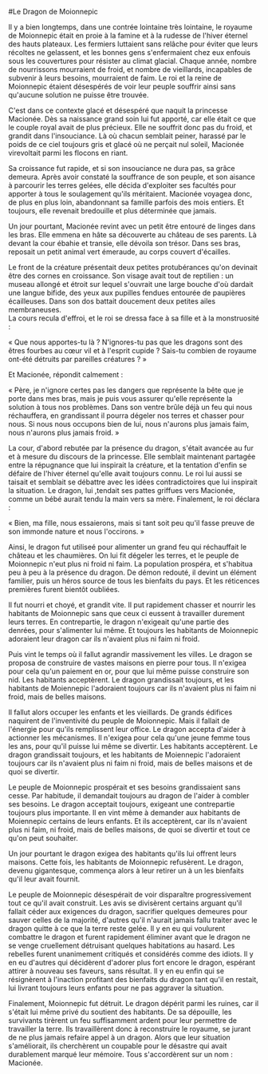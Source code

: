 #Le Dragon de Moionnepic

Il y a bien longtemps, dans une contrée lointaine très lointaine, le royaume de Moionnepic était en proie à la famine et à la rudesse de l'hiver éternel des hauts plateaux. Les fermiers luttaient sans relâche pour éviter que leurs récoltes ne gelassent, et les bonnes gens s'enfermaient chez eux enfouis sous les couvertures pour résister au climat glacial. Chaque année, nombre de nourrissons mourraient de froid, et nombre de vieillards, incapables de subvenir à leurs besoins,  mourraient de faim. Le roi et la reine de Moionnepic étaient désespérés de voir leur peuple souffrir ainsi sans qu'aucune solution ne puisse être trouvée.  

C'est dans ce contexte glacé et désespéré que naquit la princesse Macionée. Dès sa naissance   grand soin lui fut apporté, car elle était ce que le couple royal avait de plus précieux. Elle ne souffrit donc pas du froid, et grandit dans l'insouciance. Là où chacun semblait peiner, harassé par le poids de ce ciel toujours gris et glacé où ne perçait nul soleil, Macionée virevoltait parmi les flocons en riant. 

Sa croissance fut rapide, et si son insouciance ne dura pas, sa grâce demeura. Après avoir constaté la souffrance de son peuple, et son aisance à parcourir les terres gelées, elle décida d'exploiter ses facultés pour apporter à tous le soulagement qu'ils méritaient. Macionée voyagea donc, de plus en plus loin, abandonnant sa famille parfois des mois entiers. Et toujours, elle revenait bredouille et plus déterminée que jamais.  

Un jour pourtant, Macionée revint avec un petit être entouré de linges dans les bras. Elle emmena en hâte sa découverte au château de ses parents. Là devant la cour ébahie et transie, elle dévoila son trésor. Dans ses bras, reposait un petit animal vert émeraude, au corps couvert d'écailles. 

Le front de la créature présentait deux petites protubérances qu'on devinait être des cornes en croissance. Son visage avait tout de reptilien : un museau allongé et étroit sur lequel s'ouvrait une large bouche d'où dardait une langue bifide, des yeux aux pupilles fendues entourée de paupières écailleuses. Dans son dos battait doucement deux petites ailes membraneuses.  
La cours recula d'effroi, et le roi se dressa face à sa fille et à la monstruosité :  

« Que nous apportes-tu là ? N'ignores-tu pas que les dragons sont des êtres fourbes au cœur vil et à l'esprit cupide ? Sais-tu combien de royaume ont-été détruits par pareilles créatures ? »  

Et Macionée, répondit calmement :  

« Père, je n'ignore certes pas les dangers que représente la bête que je porte dans mes bras, mais je puis vous assurer qu'elle représente la solution à tous nos problèmes. Dans son ventre brûle déjà un feu qui nous réchauffera, en grandissant il pourra dégeler nos terres et chasser pour nous. Si nous nous occupons bien de lui, nous n'aurons plus jamais faim, nous n'aurons plus jamais froid. » 

La cour, d'abord rebutée par la présence du dragon, s'était avancée au fur et à mesure du discours de la princesse. Elle semblait maintenant partagée entre la répugnance que lui inspirait la créature, et la tentation d'enfin se défaire de l'hiver éternel qu'elle avait toujours connu. Le roi lui aussi se taisait et semblait se débattre avec les idées contradictoires que lui inspirait la situation. Le dragon, lui ,tendait ses pattes griffues vers Macionée, comme un bébé aurait tendu la main vers sa mère. Finalement, le roi déclara :  

« Bien, ma fille, nous essaierons, mais si tant soit peu qu'il fasse preuve de son immonde nature et nous l'occirons. »  

Ainsi, le dragon fut utiliseé pour alimenter un grand feu qui réchauffait le château et les chaumières. On lui fit dégeler les terres, et le peuple de Moionnepic n'eut plus ni froid ni faim. La population prospéra, et s'habitua peu à peu à la présence du dragon. De démon redouté, il devint un élément familier, puis un héros source de tous les bienfaits du pays. Et les réticences premières furent bientôt oubliées.  

Il fut nourri et choyé, et grandit vite. Il put rapidement chasser et nourrir les habitants de Moionnepic sans que ceux ci eussent à travailler durement leurs terres. En contrepartie, le dragon n'exigeait qu'une partie des denrées, pour s'alimenter lui même. Et toujours les habitants de Moionnepic adoraient leur dragon car ils n'avaient plus ni faim ni froid.  

Puis vint le temps où il fallut agrandir massivement les villes. Le dragon se proposa de construire de vastes maisons en pierre pour tous. Il n'exigea pour cela qu'un paiement en or, pour que lui même puisse construire son nid. Les habitants acceptèrent. Le dragon grandissait toujours, et les habitants de Moiennepic l'adoraient toujours car ils n'avaient plus ni faim ni froid, mais de belles maisons.  

Il fallut alors occuper les enfants et les vieillards. De grands édifices naquirent de l'inventivité du peuple de Moionnepic. Mais il fallait de l'énergie pour qu'ils remplissent leur office. Le dragon accepta d'aider à actionner les mécanismes. Il n'exigea pour cela qu'une jeune femme tous les ans, pour qu'il puisse lui même se divertir. Les habitants acceptèrent. Le dragon grandissait toujours, et les habitants de Moiennepic l'adoraient toujours car ils n'avaient plus ni faim ni froid, mais de belles maisons et de quoi se divertir.  

Le peuple de Moionnepic prospérait et ses besoins grandissaient sans cesse. Par habitude, il demandait toujours au dragon de l'aider à combler ses besoins. Le dragon acceptait toujours, exigeant une contrepartie toujours plus importante. Il en vint même à demander aux habitants de Moiennepic certains de leurs enfants. Et ils acceptèrent, car ils n'avaient plus ni faim, ni froid, mais de belles maisons, de quoi se divertir et tout ce qu'on peut souhaiter.  

Un jour pourtant le dragon exigea des habitants qu'ils lui offrent leurs maisons. Cette fois, les habitants de Moionnepic refusèrent. Le dragon, devenu gigantesque, commença alors à leur retirer un à un les bienfaits qu'il leur avait fournit.  

Le peuple de Moionnepic désespérait de voir disparaître progressivement tout ce qu'il avait construit. Les avis se divisèrent certains arguant qu'il fallait céder aux exigences du dragon, sacrifier quelques demeures pour sauver celles de la majorité, d'autres qu'il n'aurait jamais fallu traiter avec le dragon quitte à ce que la terre reste gelée. Il y en eu qui voulurent combattre le dragon et furent rapidement éliminer avant que le dragon ne se venge cruellement détruisant quelques habitations au hasard. Les rebelles furent unanimement critiqués et considérés comme des idiots. Il y en eu d'autres qui décidèrent d'adorer plus fort encore le dragon, espérant attirer à nouveau ses faveurs, sans résultat. Il y en eu enfin qui se résignèrent à l'inaction profitant des bienfaits du dragon tant qu'il en restait, lui livrant toujours leurs enfants pour ne pas aggraver la situation.  

Finalement, Moionnepic fut détruit. Le dragon dépérit parmi les ruines, car il s'était lui même privé du soutient des habitants. De sa dépouille, les survivants tirèrent un feu suffisamment ardent pour leur permettre de travailler la terre. Ils travaillèrent donc à reconstruire le royaume, se jurant de ne plus jamais refaire appel à un dragon. Alors que leur situation s'améliorait, ils cherchèrent un coupable pour le désastre qui avait durablement marqué leur mémoire. Tous s'accordèrent sur un nom : Macionée.
